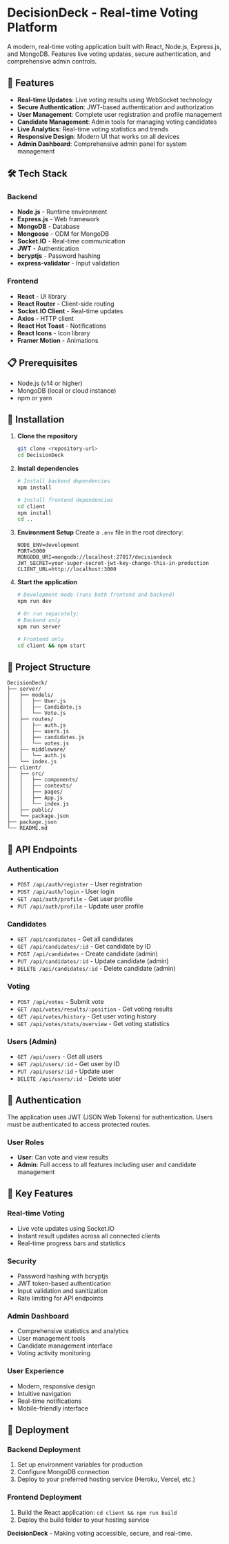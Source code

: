# DecisionDeck - Real-time Voting Platform

A modern, real-time voting application built with React, Node.js, Express.js, and MongoDB. Features live voting updates, secure authentication, and comprehensive admin controls.

## 🚀 Features

- **Real-time Updates**: Live voting results using WebSocket technology
- **Secure Authentication**: JWT-based authentication and authorization
- **User Management**: Complete user registration and profile management
- **Candidate Management**: Admin tools for managing voting candidates
- **Live Analytics**: Real-time voting statistics and trends
- **Responsive Design**: Modern UI that works on all devices
- **Admin Dashboard**: Comprehensive admin panel for system management

## 🛠️ Tech Stack

### Backend
- **Node.js** - Runtime environment
- **Express.js** - Web framework
- **MongoDB** - Database
- **Mongoose** - ODM for MongoDB
- **Socket.IO** - Real-time communication
- **JWT** - Authentication
- **bcryptjs** - Password hashing
- **express-validator** - Input validation

### Frontend
- **React** - UI library
- **React Router** - Client-side routing
- **Socket.IO Client** - Real-time updates
- **Axios** - HTTP client
- **React Hot Toast** - Notifications
- **React Icons** - Icon library
- **Framer Motion** - Animations

## 📋 Prerequisites

- Node.js (v14 or higher)
- MongoDB (local or cloud instance)
- npm or yarn

## 🚀 Installation

1. **Clone the repository**
   ```bash
   git clone <repository-url>
   cd DecisionDeck
   ```

2. **Install dependencies**
   ```bash
   # Install backend dependencies
   npm install
   
   # Install frontend dependencies
   cd client
   npm install
   cd ..
   ```

3. **Environment Setup**
   Create a `.env` file in the root directory:
   ```env
   NODE_ENV=development
   PORT=5000
   MONGODB_URI=mongodb://localhost:27017/decisiondeck
   JWT_SECRET=your-super-secret-jwt-key-change-this-in-production
   CLIENT_URL=http://localhost:3000
   ```

4. **Start the application**
   ```bash
   # Development mode (runs both frontend and backend)
   npm run dev
   
   # Or run separately:
   # Backend only
   npm run server
   
   # Frontend only
   cd client && npm start
   ```

## 📁 Project Structure

```
DecisionDeck/
├── server/
│   ├── models/
│   │   ├── User.js
│   │   ├── Candidate.js
│   │   └── Vote.js
│   ├── routes/
│   │   ├── auth.js
│   │   ├── users.js
│   │   ├── candidates.js
│   │   └── votes.js
│   ├── middleware/
│   │   └── auth.js
│   └── index.js
├── client/
│   ├── src/
│   │   ├── components/
│   │   ├── contexts/
│   │   ├── pages/
│   │   ├── App.js
│   │   └── index.js
│   ├── public/
│   └── package.json
├── package.json
└── README.md
```

## 🔧 API Endpoints

### Authentication
- `POST /api/auth/register` - User registration
- `POST /api/auth/login` - User login
- `GET /api/auth/profile` - Get user profile
- `PUT /api/auth/profile` - Update user profile

### Candidates
- `GET /api/candidates` - Get all candidates
- `GET /api/candidates/:id` - Get candidate by ID
- `POST /api/candidates` - Create candidate (admin)
- `PUT /api/candidates/:id` - Update candidate (admin)
- `DELETE /api/candidates/:id` - Delete candidate (admin)

### Voting
- `POST /api/votes` - Submit vote
- `GET /api/votes/results/:position` - Get voting results
- `GET /api/votes/history` - Get user voting history
- `GET /api/votes/stats/overview` - Get voting statistics

### Users (Admin)
- `GET /api/users` - Get all users
- `GET /api/users/:id` - Get user by ID
- `PUT /api/users/:id` - Update user
- `DELETE /api/users/:id` - Delete user

## 🔐 Authentication

The application uses JWT (JSON Web Tokens) for authentication. Users must be authenticated to access protected routes.

### User Roles
- **User**: Can vote and view results
- **Admin**: Full access to all features including user and candidate management

## 🎯 Key Features

### Real-time Voting
- Live vote updates using Socket.IO
- Instant result updates across all connected clients
- Real-time progress bars and statistics

### Security
- Password hashing with bcryptjs
- JWT token-based authentication
- Input validation and sanitization
- Rate limiting for API endpoints

### Admin Dashboard
- Comprehensive statistics and analytics
- User management tools
- Candidate management interface
- Voting activity monitoring

### User Experience
- Modern, responsive design
- Intuitive navigation
- Real-time notifications
- Mobile-friendly interface

## 🚀 Deployment

### Backend Deployment
1. Set up environment variables for production
2. Configure MongoDB connection
3. Deploy to your preferred hosting service (Heroku, Vercel, etc.)

### Frontend Deployment
1. Build the React application: `cd client && npm run build`
2. Deploy the build folder to your hosting service

**DecisionDeck** - Making voting accessible, secure, and real-time. 
